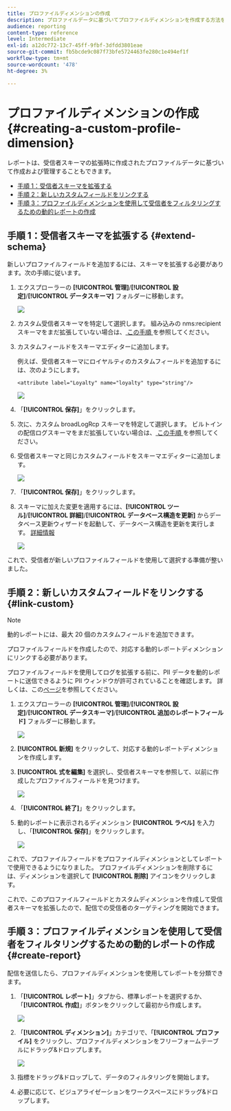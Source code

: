 ```yaml
---
title: プロファイルディメンションの作成
description: プロファイルデータに基づいてプロファイルディメンションを作成する方法を説明します。
audience: reporting
content-type: reference
level: Intermediate
exl-id: a12dc772-13c7-45ff-9fbf-3dfdd3801eae
source-git-commit: fb5bcde9c087f73bfe5724463fe280c1e494ef1f
workflow-type: tm+mt
source-wordcount: '478'
ht-degree: 3%

---
```


# プロファイルディメンションの作成{#creating-a-custom-profile-dimension}

レポートは、受信者スキーマの拡張時に作成されたプロファイルデータに基づいて作成および管理することもできます。

* [手順 1：受信者スキーマを拡張する](##extend-schema)
* [手順 2：新しいカスタムフィールドをリンクする](#link-custom)
* [手順 3：プロファイルディメンションを使用して受信者をフィルタリングするための動的レポートの作成](#create-report)

## 手順 1：受信者スキーマを拡張する {#extend-schema}

新しいプロファイルフィールドを追加するには、スキーマを拡張する必要があります。次の手順に従います。

1. エクスプローラーの **[!UICONTROL 管理]**/**[!UICONTROL 設定]**/**[!UICONTROL データスキーマ]** フォルダーに移動します。

   ![](assets/custom_field_1.png)

1. カスタム受信者スキーマを特定して選択します。 組み込みの nms:recipient スキーマをまだ拡張していない場合は、[ この手順 ](https://experienceleague.adobe.com/ja/docs/campaign/campaign-v8/developer/shemas-forms/extend-schema) を参照してください。

1. カスタムフィールドをスキーマエディターに追加します。

   例えば、受信者スキーマにロイヤルティのカスタムフィールドを追加するには、次のようにします。

   ```
   <attribute label="Loyalty" name="loyalty" type="string"/>
   ```

   ![](assets/custom_field_2.png)

1. 「**[!UICONTROL 保存]**」をクリックします。

1. 次に、カスタム broadLogRcp スキーマを特定して選択します。 ビルトインの配信ログスキーマをまだ拡張していない場合は、[ この手順 ](https://experienceleague.adobe.com/ja/docs/campaign/campaign-v8/developer/shemas-forms/extend-schema) を参照してください。

1. 受信者スキーマと同じカスタムフィールドをスキーマエディターに追加します。

   ![](assets/custom_field_3.png)

1. 「**[!UICONTROL 保存]**」をクリックします。

1. スキーマに加えた変更を適用するには、**[!UICONTROL ツール]**/**[!UICONTROL 詳細]**/**[!UICONTROL データベース構造を更新]** からデータベース更新ウィザードを起動して、データベース構造を更新を実行します。 [詳細情報](https://experienceleague.adobe.com/en/docs/campaign/campaign-v8/developer/shemas-forms/update-database-structure)

   ![](assets/custom_field_4.png)

これで、受信者が新しいプロファイルフィールドを使用して選択する準備が整いました。

## 手順 2：新しいカスタムフィールドをリンクする {#link-custom}

>[!NOTE]
>
> 動的レポートには、最大 20 個のカスタムフィールドを追加できます。

プロファイルフィールドを作成したので、対応する動的レポートディメンションにリンクする必要があります。

プロファイルフィールドを使用してログを拡張する前に、PII データを動的レポートに送信できるように PII ウィンドウが許可されていることを確認します。 詳しくは、この[ページ](pii-agreement.md)を参照してください。

1. エクスプローラーの **[!UICONTROL 管理]**/**[!UICONTROL 設定]**/**[!UICONTROL データスキーマ]**/**[!UICONTROL 追加のレポートフィールド]** フォルダーに移動します。

   ![](assets/custom_field_5.png)

1. **[!UICONTROL 新規]** をクリックして、対応する動的レポートディメンションを作成します。

1. **[!UICONTROL 式を編集]** を選択し、受信者スキーマを参照して、以前に作成したプロファイルフィールドを見つけます。

   ![](assets/custom_field_6.png)

1. 「**[!UICONTROL 終了]**」をクリックします。

1. 動的レポートに表示されるディメンション **[!UICONTROL ラベル]** を入力し、「**[!UICONTROL 保存]**」をクリックします。

   ![](assets/custom_field_7.png)

これで、プロファイルフィールドをプロファイルディメンションとしてレポートで使用できるようになりました。 プロファイルディメンションを削除するには、ディメンションを選択して **[!UICONTROL 削除]** アイコンをクリックします。

これで、このプロファイルフィールドとカスタムディメンションを作成して受信者スキーマを拡張したので、配信での受信者のターゲティングを開始できます。

## 手順 3：プロファイルディメンションを使用して受信者をフィルタリングするための動的レポートの作成 {#create-report}

配信を送信したら、プロファイルディメンションを使用してレポートを分類できます。

1. 「**[!UICONTROL レポート]**」タブから、標準レポートを選択するか、「**[!UICONTROL 作成]**」ボタンをクリックして最初から作成します。

   ![](assets/custom_field_8.png)

1. 「**[!UICONTROL ディメンション]**」カテゴリで、「**[!UICONTROL プロファイル]** をクリックし、プロファイルディメンションをフリーフォームテーブルにドラッグ&amp;ドロップします。

   ![](assets/custom_field_9.png)

1. 指標をドラッグ&amp;ドロップして、データのフィルタリングを開始します。

1. 必要に応じて、ビジュアライゼーションをワークスペースにドラッグ&amp;ドロップします。

